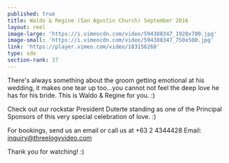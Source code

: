 ```yaml
---
published: true
title: Waldo & Regine (San Agustin Church) September 2016
layout: reel
image-large: 'https://i.vimeocdn.com/video/594388347_1920x700.jpg'
image-small: 'https://i.vimeocdn.com/video/594388347_750x500.jpg'
link: 'https://player.vimeo.com/video/183156260'
type: sde
section-rank: 37
---
```

There's always something about the groom getting emotional at his wedding, it makes one tear up too...you cannot not feel the deep love he has for his bride. This is Waldo & Regine for you. :)

Check out our rockstar President Duterte standing as one of the Principal Sponsors of this very special celebration of love. :)

For bookings, send us an email or call us at +63 2 4344428
Email: inquiry@threelogyvideo.com

Thank you for watching! :)
